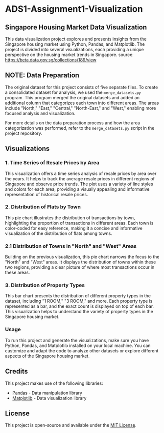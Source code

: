 # ADS1-Assignment1-Visualization

## Singapore Housing Market Data Visualization
This data visualization project explores and presents insights from the Singapore housing market using Python, Pandas, and Matplotlib. The project is divided into several visualizations, each providing a unique perspective on the housing market trends in Singapore.
source: https://beta.data.gov.sg/collections/189/view

## NOTE: Data Preparation

The original dataset for this project consists of five separate files. To create a consolidated dataset for analysis, we used the `merge_datasets.py` program. This program merged the original datasets and added an additional column that categorizes each town into different areas. The areas include "North," "East," "Central," "North-East," and "West," enabling more focused analysis and visualization.

For more details on the data preparation process and how the area categorization was performed, refer to the `merge_datasets.py` script in the project repository.

## Visualizations
### 1. Time Series of Resale Prices by Area
This visualization offers a time series analysis of resale prices by area over the years. It helps to track the average resale prices in different regions of Singapore and observe price trends. The plot uses a variety of line styles and colors for each area, providing a visually appealing and informative representation of historical resale prices.

### 2. Distribution of Flats by Town
This pie chart illustrates the distribution of transactions by town, highlighting the proportion of transactions in different areas. Each town is color-coded for easy reference, making it a concise and informative visualization of the distribution of flats among towns.

### 2.1 Distribution of Towns in "North" and "West" Areas
Building on the previous visualization, this pie chart narrows the focus to the "North" and "West" areas. It displays the distribution of towns within these two regions, providing a clear picture of where most transactions occur in these areas.

### 3. Distribution of Property Types
This bar chart presents the distribution of different property types in the dataset, including "1 ROOM," "3 ROOM," and more. Each property type is represented as a bar, and the exact count is displayed on top of each bar. This visualization helps to understand the variety of property types in the Singapore housing market.

### Usage
To run this project and generate the visualizations, make sure you have Python, Pandas, and Matplotlib installed on your local machine. You can customize and adapt the code to analyze other datasets or explore different aspects of the Singapore housing market.

## Credits

This project makes use of the following libraries:

- [Pandas](https://pandas.pydata.org/) - Data manipulation library
- [Matplotlib](https://matplotlib.org/) - Data visualization library

## License

This project is open-source and available under the [MIT License](LICENSE).


